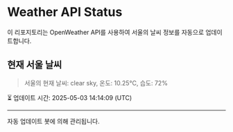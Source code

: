 
# Weather API Status

이 리포지토리는 OpenWeather API를 사용하여 서울의 날씨 정보를 자동으로 업데이트합니다.

## 현재 서울 날씨
> 서울의 현재 날씨: clear sky, 온도: 10.25°C, 습도: 72%

⏳ 업데이트 시간: 2025-05-03 14:14:09 (UTC)

---
자동 업데이트 봇에 의해 관리됩니다.
